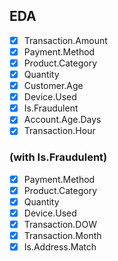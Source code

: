 ## EDA
- [x] Transaction.Amount
- [x] Payment.Method
- [x] Product.Category
- [x] Quantity
- [x] Customer.Age
- [x] Device.Used
- [x] Is.Fraudulent
- [x] Account.Age.Days
- [x] Transaction.Hour
### (with Is.Fraudulent)
- [x] Payment.Method
- [x] Product.Category
- [x] Quantity
- [x] Device.Used
- [x] Transaction.DOW
- [x] Transaction.Month
- [x] Is.Address.Match
